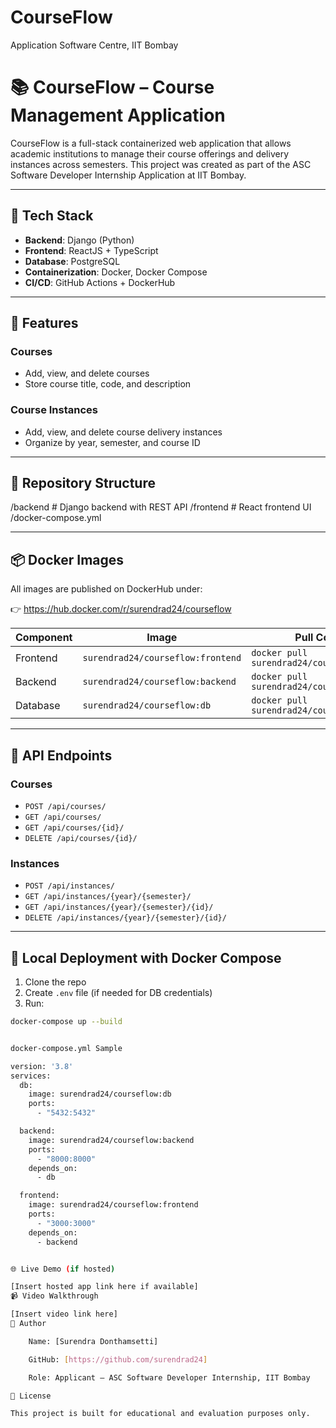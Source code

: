 # CourseFlow
Application Software Centre, IIT Bombay

# 📚 CourseFlow – Course Management Application

CourseFlow is a full-stack containerized web application that allows academic institutions to manage their course offerings and delivery instances across semesters. This project was created as part of the ASC Software Developer Internship Application at IIT Bombay.

---

## 🔧 Tech Stack

- **Backend**: Django (Python)
- **Frontend**: ReactJS + TypeScript
- **Database**: PostgreSQL
- **Containerization**: Docker, Docker Compose
- **CI/CD**: GitHub Actions + DockerHub

---

## 🚀 Features

### Courses
- Add, view, and delete courses
- Store course title, code, and description

### Course Instances
- Add, view, and delete course delivery instances
- Organize by year, semester, and course ID

---

## 📂 Repository Structure

/backend # Django backend with REST API
/frontend # React frontend UI
/docker-compose.yml


---

## 📦 Docker Images

All images are published on DockerHub under:

👉 https://hub.docker.com/r/surendrad24/courseflow

| Component | Image | Pull Command |
|----------|--------|------------------------|
| Frontend | `surendrad24/courseflow:frontend` | `docker pull surendrad24/courseflow:frontend` |
| Backend  | `surendrad24/courseflow:backend`  | `docker pull surendrad24/courseflow:backend` |
| Database | `surendrad24/courseflow:db`       | `docker pull surendrad24/courseflow:db` |

---

## 🧪 API Endpoints

### Courses
- `POST /api/courses/`
- `GET /api/courses/`
- `GET /api/courses/{id}/`
- `DELETE /api/courses/{id}/`

### Instances
- `POST /api/instances/`
- `GET /api/instances/{year}/{semester}/`
- `GET /api/instances/{year}/{semester}/{id}/`
- `DELETE /api/instances/{year}/{semester}/{id}/`

---

## 🐳 Local Deployment with Docker Compose

1. Clone the repo
2. Create `.env` file (if needed for DB credentials)
3. Run:
```bash
docker-compose up --build


docker-compose.yml Sample

version: '3.8'
services:
  db:
    image: surendrad24/courseflow:db
    ports:
      - "5432:5432"

  backend:
    image: surendrad24/courseflow:backend
    ports:
      - "8000:8000"
    depends_on:
      - db

  frontend:
    image: surendrad24/courseflow:frontend
    ports:
      - "3000:3000"
    depends_on:
      - backend


🌐 Live Demo (if hosted)

[Insert hosted app link here if available]
📹 Video Walkthrough

[Insert video link here]
🙋 Author

    Name: [Surendra Donthamsetti]

    GitHub: [https://github.com/surendrad24]

    Role: Applicant – ASC Software Developer Internship, IIT Bombay

📝 License

This project is built for educational and evaluation purposes only.
